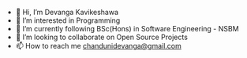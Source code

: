 - 👋 Hi, I’m Devanga Kavikeshawa
- 👀 I’m interested in Programming
- 🌱 I’m currently following BSc(Hons) in Software Engineering - NSBM
- 💞️ I’m looking to collaborate on Open Source Projects
- 📫 How to reach me chandunidevanga@gmail.com

<!---
DevangaK/DevangaK is a ✨ special ✨ repository because its `README.md` (this file) appears on your GitHub profile.
You can click the Preview link to take a look at your changes.
--->
